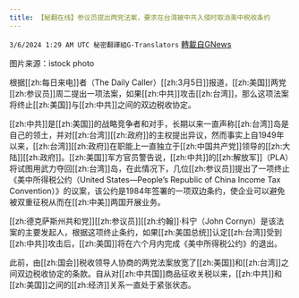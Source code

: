 ```yaml
---
title: 【秘翻在线】参议员提出两党法案，要求在台湾被中共入侵时取消美中税收条约
---
```

`3/6/2024 1:29 AM UTC 秘密翻譯組G-Translators` [轉載自GNews](https://gnews.org/articles/2368724)

图片来源：istock photo         

根据[[zh:每日来电]]者（The Daily Caller）[[zh:3月5日]]报道，[[zh:美国]]两党[[zh:参议员]]周二提出一项法案，如果[[zh:中共]]攻击[[zh:台湾]]，那么这项法案将终止[[zh:美国]]与[[zh:中共]]之间的双边税收协定。

[[zh:中共]]是[[zh:美国]]的战略竞争者和对手，长期以来一直声称[[zh:台湾]]岛是自己的领土，并对[[zh:台湾]][[zh:政府]]的主权提出异议，然而事实上自1949年以来，[[zh:台湾]][[zh:政府]]在职能上一直独立于[[zh:中国共产党]]领导的[[zh:大陆]][[zh:政府]]。[[zh:美国]]军方官员警告说，[[zh:中共]]的[[zh:解放军]]（PLA）将试图用武力夺回[[zh:台湾]]岛，在此情况下，几位[[zh:参议员]]提出了一项终止《美中所得税公约（United States—People’s Republic of China Income Tax Convention）》的议案，该公约是1984年签署的一项双边条约，使企业可以避免被双重征税从而在[[zh:中美]]两国开展业务。

[[zh:德克萨斯州共和党]][[zh:参议员]][[zh:约翰]]·科宁（John Cornyn）是该法案的主要发起人，根据这项终止条约，如果[[zh:美国总统]]认定[[zh:台湾]]受到[[zh:中共]]攻击后，[[zh:美国]]将在六个月内完成《美中所得税公约》的退出。

此前，由[[zh:国会]]税收领导人协商的两党法案放宽了[[zh:美国]]和[[zh:台湾]]之间双边税收协定的条款。自从对[[zh:中共国]]商品征收关税以来，[[zh:中共]]和[[zh:美国]]之间的[[zh:经济]]关系一直处于紧张状态。
